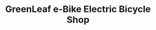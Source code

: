 ---
title: "GreenLeaf e-Bike Electric Bicycle Shop"
url: /saskatoon/greenleaf-e-bike-electric-bicycle-shop/
shop: bicycle
---
